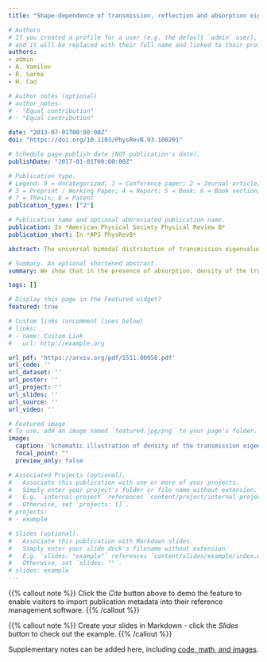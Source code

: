 ```yaml
---
title: "Shape-dependence of transmission, reflection and absorption eigenvalue densities in disordered waveguides with dissipation"

# Authors
# If you created a profile for a user (e.g. the default `admin` user), write the username (folder name) here
# and it will be replaced with their full name and linked to their profile.
authors:
- admin
- A. Yamilov
- R. Sarma
- H. Cao

# Author notes (optional)
# author_notes:
# - "Equal contribution"
# - "Equal contribution"

date: "2013-07-01T00:00:00Z"
doi: "https://doi.org/10.1103/PhysRevB.93.100201"

# Schedule page publish date (NOT publication's date).
publishDate: "2017-01-01T00:00:00Z"

# Publication type.
# Legend: 0 = Uncategorized; 1 = Conference paper; 2 = Journal article;
# 3 = Preprint / Working Paper; 4 = Report; 5 = Book; 6 = Book section;
# 7 = Thesis; 8 = Patent
publication_types: ["2"]

# Publication name and optional abbreviated publication name.
publication: In *American Physical Society Physical Review B*
publication_short: In *APS PhysRevB*

abstract: The universal bimodal distribution of transmission eigenvalues in lossless diffusive systems underpins such celebrated phenomena as universal conductance fluctuations, quantum shot noise in condensed matter physics and optimal transmission in optics and acoustics. Here, we show that in the presence of absorption, density of the transmission eigenvalues depends on the confinement geometry of scattering media. Furthermore, in an asymmetric waveguide, densities of the reflection and absorption eigenvalues also depend of the side from which the waves are incident. With increasing absorpotion, the density of absorption eigenvalues changes qualitatively from single-peak to double-peak function. Our findings open a new avenue for coherent control of wave transmission, reflection and absorption in random media.

# Summary. An optional shortened abstract.
summary: We show that in the presence of absorption, density of the transmission eigenvalues depends on the confinement geometry of scattering media.

tags: []

# Display this page in the Featured widget?
featured: true

# Custom links (uncomment lines below)
# links:
# - name: Custom Link
#   url: http://example.org

url_pdf: 'https://arxiv.org/pdf/1511.00958.pdf'
url_code: ''
url_dataset: ''
url_poster: ''
url_project: ''
url_slides: ''
url_source: ''
url_video: ''

# Featured image
# To use, add an image named `featured.jpg/png` to your page's folder.
image:
  caption: 'Schematic illustration of density of the transmission eigenvalues D(τ) in a passive disordered waveguide of varying width W(z) drawn to the inset.'
  focal_point: ""
  preview_only: false

# Associated Projects (optional).
#   Associate this publication with one or more of your projects.
#   Simply enter your project's folder or file name without extension.
#   E.g. `internal-project` references `content/project/internal-project/index.md`.
#   Otherwise, set `projects: []`.
# projects:
# - example

# Slides (optional).
#   Associate this publication with Markdown slides.
#   Simply enter your slide deck's filename without extension.
#   E.g. `slides: "example"` references `content/slides/example/index.md`.
#   Otherwise, set `slides: ""`.
# slides: example
---
```


{{% callout note %}}
Click the *Cite* button above to demo the feature to enable visitors to import publication metadata into their reference management software.
{{% /callout %}}

{{% callout note %}}
Create your slides in Markdown - click the *Slides* button to check out the example.
{{% /callout %}}

Supplementary notes can be added here, including [code, math, and images](https://wowchemy.com/docs/writing-markdown-latex/).
